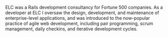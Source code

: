 <!--
title: ELC Technologies
location: Santa Barbara, CA
description: Agile Ruby on Rails consultancy
position: Rails Developer
website: http://elctech.com
publish_date: 2007-01-15
end: 2008-03-31
noIndex: true
-->

ELC was a Rails development consultancy for Fortune 500 companies. As a developer at ELC I oversaw the design, development, and maintenance of enterprise-level applications, and was introduced to the now-popular practice of agile web development, including pair programming, scrum management, daily checkins, and iterative development cycles.
